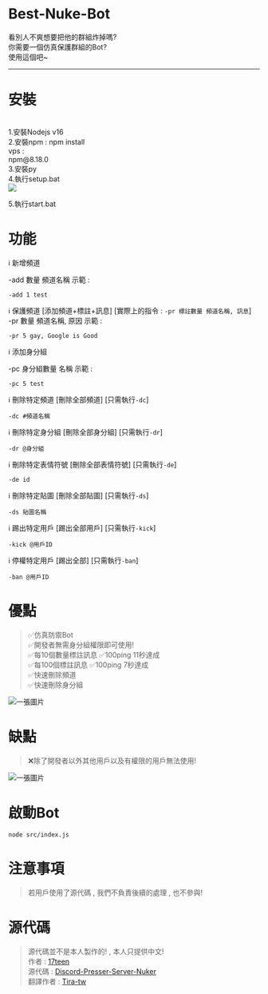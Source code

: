 # Best-Nuke-Bot
看別人不爽想要把他的群組炸掉嗎? <br>
你需要一個仿真保護群組的Bot? <br>
使用這個吧~ <br>
<hr>

# 安裝
<br>
1.安裝Nodejs v16 <br>
2.安裝npm :
npm install <br>
vps : <br>
npm@8.18.0 <br>
3.安裝py <br>
4.執行setup.bat <br>
<img src="https://github.com/Tira-tw/Best-Nuke-Bot/assets/64715639/5ad0ef24-2c1b-4d14-a398-29071e4732c9">

5.執行start.bat <br>


# 功能

ℹ️ 新增頻道 <br>

-add 數量 頻道名稱 示範 : 
```
-add 1 test
```
ℹ️ 保護頻道 [添加頻道+標註+訊息] [實際上的指令 : `-pr 標註數量 頻道名稱, 訊息`] <br>
-pr 數量 頻道名稱, 原因 示範 : 
```
-pr 5 gay, Google is Good
```
ℹ️ 添加身分組 <br>

-pc 身分組數量 名稱 示範 : 
```
-pc 5 test
```
ℹ️ 刪除特定頻道 [刪除全部頻道] [只需執行`-dc`]<br>
```
-dc #頻道名稱  
```
ℹ️ 刪除特定身分組 [刪除全部身分組] [只需執行`-dr`] <br>
```
-dr @身分組
```
ℹ️ 刪除特定表情符號 [刪除全部表情符號] [只需執行`-de`] <br>
```
-de id
```
ℹ️ 刪除特定貼圖 [刪除全部貼圖] [只需執行`-ds`] <br>
```
-ds 貼圖名稱
```
ℹ️ 踢出特定用戶 [踢出全部用戶] [只需執行`-kick`] <br>
```
-kick @用戶ID
```
ℹ️ 停權特定用戶 [踢出全部] [只需執行`-ban`] <br>
```
-ban @用戶ID
```
# 優點
> ✅仿真防禦Bot <br>
> ✅開發者無需身分組權限即可使用! <br>
> ✅每10個數量標註訊息 ✅100ping 11秒達成 <br>
> ✅每100個標註訊息    ✅100ping 7秒達成 <br>
> ✅快速刪除頻道 <br>
> ✅快速刪除身分組 <br>
<img src="https://cdn.discordapp.com/attachments/1009999160168161371/1009999328737239050/nuke_1.png" with="600" heigh="400" alt="一張圖片">
<br>

# 缺點

> ❌除了開發者以外其他用戶以及有權限的用戶無法使用! <br>
<img src="https://cdn.discordapp.com/attachments/1009999160168161371/1009999335406194718/help_2.png" with="600" heigh="400" alt="一張圖片">

# 啟動Bot

```
node src/index.js
```

# 注意事項

> 若用戶使用了源代碼 , 我們不負責後續的處理 , 也不參與! <br>

# 源代碼

> 源代碼並不是本人製作的! , 本人只提供中文! <br>
> 作者 : [17teen](https://github.com/17teen) <br>
> 源代碼 : [Discord-Presser-Server-Nuker](https://github.com/17teen/Discord-Presser-Server-Nuker) <br>
> 翻譯作者 : [Tira-tw](https://github.com/Tira-tw)


